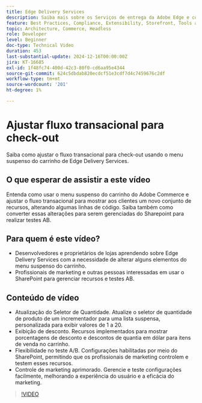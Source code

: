 ```yaml
---
title: Edge Delivery Services
description: Saiba mais sobre os Serviços de entrega da Adobe Edge e como alterar o fluxo transacional.
feature: Best Practices, Compliance, Extensibility, Storefront, Tools and External Services
topic: Architecture, Commerce, Headless
role: Developer
level: Beginner
doc-type: Technical Video
duration: 453
last-substantial-update: 2024-12-16T00:00:00Z
jira: KT-16685
exl-id: 1f48fc74-400d-42c3-80f0-cd6aa95e4344
source-git-commit: 624c5dbdab820ecdcf51e3cdf7d4c7459676c2df
workflow-type: tm+mt
source-wordcount: '201'
ht-degree: 1%

---
```


# Ajustar fluxo transacional para check-out

Saiba como ajustar o fluxo transacional para check-out usando o menu suspenso do carrinho de Edge Delivery Services.

## O que esperar de assistir a este vídeo

Entenda como usar o menu suspenso do carrinho do Adobe Commerce e ajustar o fluxo transacional para mostrar aos clientes um novo conjunto de recursos, alterando algumas linhas de código.  Saiba também como converter essas alterações para serem gerenciadas do Sharepoint para realizar testes AB.

## Para quem é este vídeo?

* Desenvolvedores e proprietários de lojas aprendendo sobre Edge Delivery Services com a necessidade de alterar alguns elementos do menu suspenso do carrinho.
* Profissionais de marketing e outras pessoas interessadas em usar o SharePoint para gerenciar recursos e testes AB.

## Conteúdo de vídeo

* Atualização do Seletor de Quantidade. Atualize o seletor de quantidade de produto de um incrementador para uma lista suspensa, personalizada para exibir valores de 1 a 20.
* Exibição de desconto. Recursos implementados para mostrar porcentagens de desconto e descontos de quantia em dólar para itens de venda no carrinho.
* Flexibilidade no teste A/B. Configurações habilitadas por meio do SharePoint, permitindo que os profissionais de marketing controlem e testem esses recursos.
* Controle de marketing aprimorado. Gerencie e teste configurações facilmente, melhorando a experiência do usuário e a eficácia do marketing.

>[!VIDEO](https://video.tv.adobe.com/v/3441102?learn=on)
